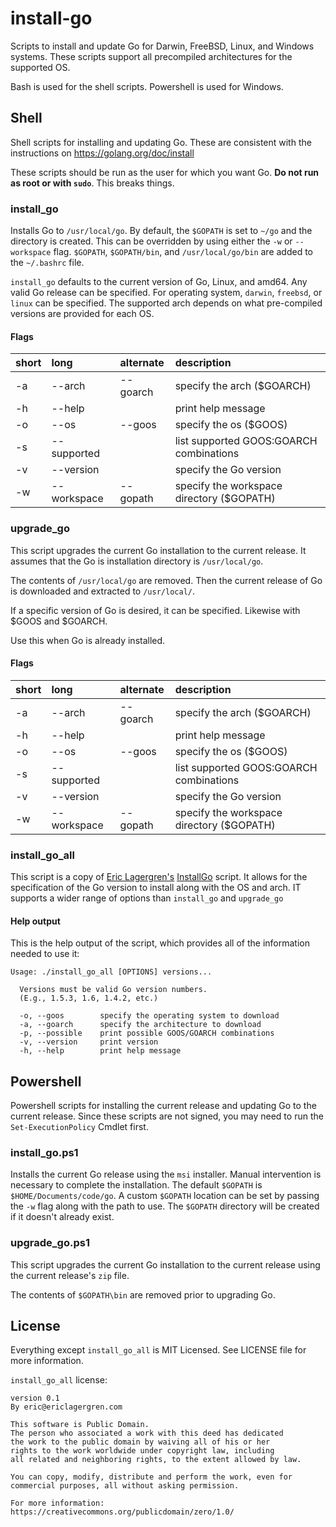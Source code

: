 # install-go
Scripts to install and update Go for Darwin, FreeBSD, Linux, and Windows systems. These scripts support all precompiled architectures for the supported OS.

Bash is used for the shell scripts. Powershell is used for Windows.

## Shell
Shell scripts for installing and updating Go.  These are consistent with the instructions on https://golang.org/doc/install

These scripts should be run as the user for which you want Go.  __Do not run as root or with `sudo`__.  This breaks things.

### install_go
Installs Go to `/usr/local/go`.  By default, the `$GOPATH` is set to `~/go` and the directory is created.  This can be overridden by using either the `-w` or `--workspace` flag. `$GOPATH`, `$GOPATH/bin`, and  `/usr/local/go/bin` are added to the `~/.bashrc` file.

`install_go` defaults to the current version of Go, Linux, and amd64. Any valid Go release can be specified. For operating system, `darwin`, `freebsd`, or `linux` can be specified. The supported arch depends on what pre-compiled versions are provided for each OS.

#### Flags
short|long|alternate|description  
:--|:--|:--|:--  
-a|--arch|--goarch|specify the arch ($GOARCH)  
-h|--help||print help message  
-o|--os|--goos|specify the os ($GOOS)  
-s|--supported||list supported GOOS:GOARCH combinations  
-v|--version||specify the Go version  
-w|--workspace|--gopath|specify the workspace directory ($GOPATH)  

### upgrade_go
This script upgrades the current Go installation to the current release.  It assumes that the Go is installation directory is `/usr/local/go`.

The contents of `/usr/local/go` are removed.  Then the current release of Go is downloaded and extracted to `/usr/local/`.

If a specific version of Go is desired, it can be specified. Likewise with $GOOS and $GOARCH.

Use this when Go is already installed.

#### Flags
short|long|alternate|description  
:--|:--|:--|:--  
-a|--arch|--goarch|specify the arch ($GOARCH)  
-h|--help||print help message  
-o|--os|--goos|specify the os ($GOOS)  
-s|--supported||list supported GOOS:GOARCH combinations  
-v|--version||specify the Go version  
-w|--workspace|--gopath|specify the workspace directory ($GOPATH)  

### install_go_all
This script is a copy of [Eric Lagergren's](https://github.com/EricLagergren) [InstallGo](https://gist.github.com/EricLagergren/ddea0f327d38f8c3a918) script.  It allows for the specification of the Go version to install along with the OS and arch. IT supports a wider range of options than `install_go` and `upgrade_go`

#### Help output
This is the help output of the script, which provides all of the information needed to use it:

```
Usage: ./install_go_all [OPTIONS] versions...

  Versions must be valid Go version numbers.
  (E.g., 1.5.3, 1.6, 1.4.2, etc.)

  -o, --goos        specify the operating system to download
  -a, --goarch      specify the architecture to download
  -p, --possible    print possible GOOS/GOARCH combinations
  -v, --version     print version
  -h, --help        print help message

```

## Powershell
Powershell scripts for installing the current release and updating Go to the current release. Since these scripts are not signed, you may need to run the `Set-ExecutionPolicy` Cmdlet first.

### install_go.ps1
Installs the current Go release using the `msi` installer.  Manual intervention is necessary to complete the installation.  The default `$GOPATH` is `$HOME/Documents/code/go`.  A custom `$GOPATH` location can be set by passing the `-w` flag along with the path to use.  The `$GOPATH` directory will be created if it doesn't already exist.

### upgrade_go.ps1
This script upgrades the current Go installation to the current release using the current release's `zip` file.

The contents of `$GOPATH\bin` are removed prior to upgrading Go.

## License
Everything except `install_go_all` is MIT Licensed.  See LICENSE file for more information.

`install_go_all` license:

```
version 0.1
By eric@ericlagergren.com

This software is Public Domain.
The person who associated a work with this deed has dedicated
the work to the public domain by waiving all of his or her
rights to the work worldwide under copyright law, including
all related and neighboring rights, to the extent allowed by law.

You can copy, modify, distribute and perform the work, even for
commercial purposes, all without asking permission.

For more information: https://creativecommons.org/publicdomain/zero/1.0/
```
